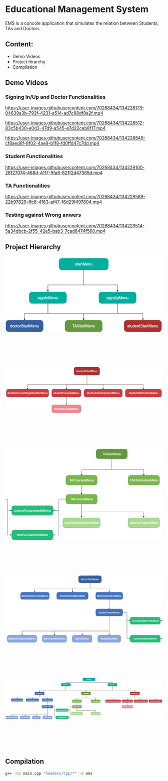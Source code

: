 # Educational Management System
 EMS is a concole application that simulates the relation between Students, TAs and Doctors

## Content: 
- Demo Videos
- Project hirarchy
- Compilation



## Demo Videos


### Signing In/Up and Doctor Functionalities
https://user-images.githubusercontent.com/70268434/134228173-04639a3b-793f-4231-a514-ad7c88df8a2f.mp4

https://user-images.githubusercontent.com/70268434/134228512-83c5b430-e0d3-47d9-a545-e7d22ceb8f17.mp4

https://user-images.githubusercontent.com/70268434/134228849-cf8aed6f-8f02-4ae8-b1f8-fd0ffd47c7dd.mp4

### Student Functionalities
https://user-images.githubusercontent.com/70268434/134229100-28f27074-468d-41f7-9fa6-621f2d47365d.mp4

### TA Functionalities

https://user-images.githubusercontent.com/70268434/134229589-22b97829-ffc8-4163-af47-f6d29f497804.mp4


### Testing against Wrong anwers

https://user-images.githubusercontent.com/70268434/134229514-5a34dbcb-2f55-42e5-bab3-7cad8474f560.mp4



## Project Hierarchy 

<img src="assets/Picture1.png" /> 

&nbsp;&nbsp;&nbsp;
------------------------------------------------------------
&nbsp;&nbsp;&nbsp;

<img src="assets/Picture2.png" />

&nbsp;&nbsp;&nbsp;
------------------------------------------------------------
&nbsp;&nbsp;&nbsp;

<img src="assets/Picture3.png" />

&nbsp;&nbsp;&nbsp;
------------------------------------------------------------
&nbsp;&nbsp;&nbsp;
  
<img src="assets/Picture4.png" />

&nbsp;&nbsp;&nbsp;
------------------------------------------------------------
&nbsp;&nbsp;&nbsp;
  
<img src="assets/Picture5.png" /> 

&nbsp;&nbsp;&nbsp;
------------------------------------------------------------
&nbsp;&nbsp;&nbsp;

## Compilation

```sh
g++ -O2 main.cpp "headers/cpp/*" -o ems
```
